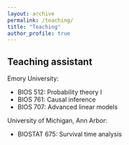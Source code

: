 ```yaml
---
layout: archive
permalink: /teaching/
title: "Teaching"
author_profile: true
---
```


## Teaching assistant 

Emory University: 
* BIOS 512: Probability theory I 
* BIOS 761: Causal inference 
* BIOS 707: Advanced linear models 

University of Michigan, Ann Arbor: 
* BIOSTAT 675: Survival time analysis

